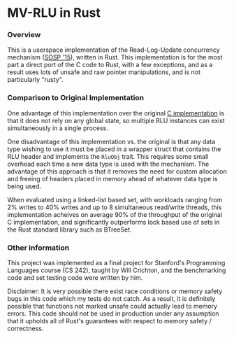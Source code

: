 # MV-RLU in Rust

### Overview

This is a userspace implementation of the Read-Log-Update concurrency mechanism ([SOSP '15](https://dl.acm.org/citation.cfm?id=2815406)), written in Rust. This implementation
is for the most part a direct port of the C code to Rust, with a few exceptions, and as a result uses lots
of unsafe and raw pointer manipulations, and is not particularly "rusty".

### Comparison to Original Implementation

One advantage of this implementation over the original [C implementation](https://github.com/rlu-sync/rlu) is that it does not rely on any global state, so multiple RLU instances can exist simultaneously in a single process.

One disadvantage of this implementation vs. the original is that any data type wishing to use it must be placed
in a wrapper struct that contains the RLU header and implements the `RluObj` trait. This requires some small overhead each time a new data type is used with the mechanism. The advantage of this approach is that it removes
the need for custom allocation and freeing of headers placed in memory ahead of whatever data type is being used.

When evaluated using a linked-list based set, with workloads ranging from 2% writes to 40% writes and up to 8 simultaneous read/write threads, this implementation acheives on average 90% of the throughput of the original C implementation, and significantly outperforms lock based use of sets in the Rust standard library such as BTreeSet.

### Other information

This project was implemented as a final project for Stanford's Programming Languages course (CS 242), taught by Will Crichton, and the benchmarking code and set testing code were written by him.

Disclaimer: It is very possible there exist race conditions or memory safety bugs in this code which my tests do not catch. As a result, it is definitely possible that functions not marked unsafe could actually lead to
memory errors. This code should not be used in production under any assumption that it upholds all of Rust's
guarantees with respect to memory safety / correctness.
